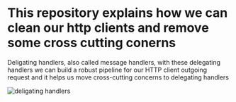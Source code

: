 # This repository explains how we can clean our http clients and remove some cross cutting conerns 

Deligating handlers, also called message handlers, with these delegating handlers we can build a robust pipeline for our HTTP client outgoing request and it helps us move cross-cutting concerns to delegating handlers

![deligating handlers](https://docs.microsoft.com/en-us/aspnet/web-api/overview/advanced/http-message-handlers/_static/image2.png)
